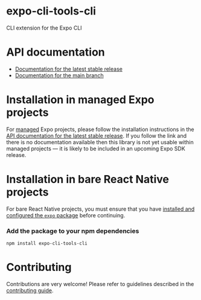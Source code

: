 # expo-cli-tools-cli

CLI extension for the Expo CLI

# API documentation

- [Documentation for the latest stable release](https://docs.expo.dev/versions/latest/sdk/cli-tools-cli/)
- [Documentation for the main branch](https://docs.expo.dev/versions/unversioned/sdk/cli-tools-cli/)

# Installation in managed Expo projects

For [managed](https://docs.expo.dev/archive/managed-vs-bare/) Expo projects, please follow the installation instructions in the [API documentation for the latest stable release](#api-documentation). If you follow the link and there is no documentation available then this library is not yet usable within managed projects &mdash; it is likely to be included in an upcoming Expo SDK release.

# Installation in bare React Native projects

For bare React Native projects, you must ensure that you have [installed and configured the `expo` package](https://docs.expo.dev/bare/installing-expo-modules/) before continuing.

### Add the package to your npm dependencies

```
npm install expo-cli-tools-cli
```




# Contributing

Contributions are very welcome! Please refer to guidelines described in the [contributing guide]( https://github.com/expo/expo#contributing).
